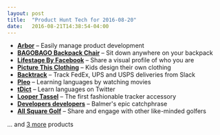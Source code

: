 ```yaml
---
layout: post
title:  "Product Hunt Tech for 2016-08-20"
date:   2016-08-21T14:38:54-04:00
---
```


* **[Arbor](https://www.producthunt.com/tech/arbor?utm_campaign=producthunt-api&utm_medium=api&utm_source=Application%3A+Daily+Digest+RSS+%28ID%3A+3202%29)** – Easily manage product development
* **[BAGOBAGO Backpack Chair](https://www.producthunt.com/tech/bagobago-backpack-chair?utm_campaign=producthunt-api&utm_medium=api&utm_source=Application%3A+Daily+Digest+RSS+%28ID%3A+3202%29)** – Sit down anywhere on your backpack
* **[Lifestage By Facebook](https://www.producthunt.com/tech/lifestage-by-facebook?utm_campaign=producthunt-api&utm_medium=api&utm_source=Application%3A+Daily+Digest+RSS+%28ID%3A+3202%29)** – Share a visual profile of who you are
* **[Picture This Clothing](https://www.producthunt.com/tech/picture-this-clothing?utm_campaign=producthunt-api&utm_medium=api&utm_source=Application%3A+Daily+Digest+RSS+%28ID%3A+3202%29)** – Kids design their own clothing
* **[Backtrack](https://www.producthunt.com/tech/backtrack?utm_campaign=producthunt-api&utm_medium=api&utm_source=Application%3A+Daily+Digest+RSS+%28ID%3A+3202%29)** – Track FedEx, UPS and USPS deliveries from Slack
* **[Pleo](https://www.producthunt.com/tech/pleo?utm_campaign=producthunt-api&utm_medium=api&utm_source=Application%3A+Daily+Digest+RSS+%28ID%3A+3202%29)** – Learning languages by watching movies
* **[tDict](https://www.producthunt.com/tech/tdict?utm_campaign=producthunt-api&utm_medium=api&utm_source=Application%3A+Daily+Digest+RSS+%28ID%3A+3202%29)** – Learn languages on Twitter
* **[Looper Tassel](https://www.producthunt.com/tech/looper-tassel?utm_campaign=producthunt-api&utm_medium=api&utm_source=Application%3A+Daily+Digest+RSS+%28ID%3A+3202%29)** – The first fashionable tracker accessory
* **[Developers developers](https://www.producthunt.com/tech/developers-developers?utm_campaign=producthunt-api&utm_medium=api&utm_source=Application%3A+Daily+Digest+RSS+%28ID%3A+3202%29)** – Balmer's epic catchphrase
* **[All Square Golf](https://www.producthunt.com/tech/all-square-golf?utm_campaign=producthunt-api&utm_medium=api&utm_source=Application%3A+Daily+Digest+RSS+%28ID%3A+3202%29)** – Share and engage with other like-minded golfers

… and [3 more](https://www.producthunt.com/tech) products